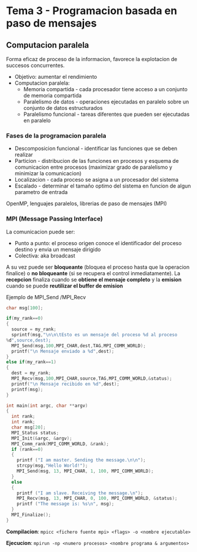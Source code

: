 # Tema 3 - Programacion basada en paso de mensajes

## Computacion paralela

Forma eficaz de proceso de la informacion, favorece la explotacion de
succesos concurrentes.

- Objetivo: aumentar el rendimiento
- Computacion paralela:
  - Memoria compartida - cada procesador tiene acceso a un conjunto de
    memoria compartida
  - Paralelismo de datos - operaciones ejecutadas en paralelo sobre un
    conjunto de datos estructurados
  - Paralelismo funcional - tareas diferentes que pueden ser ejecutadas
    en paralelo

### Fases de la programacion paralela

- Descomposicion funcional - identificar las funciones que se deben
  realizar
- Particion - distribucion de las funciones en procesos y esquema de
  comunicacion entre procesos (maximizar grado de paralelismo y minimizar
  la comunicacion)
- Localizacion - cada proceso se asigna a un procesador del sistema
- Escalado - determinar el tamaño optimo del sistema en funcion de algun
  parametro de entrada

OpenMP, lenguajes paralelos, librerias de paso de mensajes (MPI)

### MPI (Message Passing Interface)

La comunicacion puede ser:

- Punto a punto: el proceso origen conoce el identificador del proceso
  destino y envia un mensaje dirigido
- Colectiva: aka broadcast

A su vez puede ser **bloqueante** (bloquea el proceso hasta que la
operacion finalice) o **no bloqueante** (si se recupera el control
inmediatamente).
La **recepcion** finaliza cuando se **obtiene el mensaje completo** y la
**emision** cuando se puede **reutilizar el buffer de emision**

Ejemplo de MPI_Send /MPI_Recv

```C
char msg[100];

if(my_rank==0)
{
  source = my_rank;
  sprintf(msg,"\n\n\tEsto es un mensaje del proceso %d al proceso
%d",source,dest);
  MPI_Send(msg,100,MPI_CHAR,dest,TAG,MPI_COMM_WORLD);
  printf("\n Mensaje enviado a %d",dest);
}
else if(my_rank==1)
{
  dest = my_rank;
  MPI_Recv(msg,100,MPI_CHAR,source,TAG,MPI_COMM_WORLD,&status);
  printf("\n Mensaje recibido en %d",dest);
  printf(msg);
}
```

```C
int main(int argc, char **argv)
{
  int rank;
  int rank;
  char msg[20];
  MPI_Status status;
  MPI_Init(&argc, &argv);
  MPI_Comm_rank(MPI_COMM_WORLD, &rank);
  if (rank==0)
  {
    printf ("I am master. Sending the message.\n\n");
    strcpy(msg,"Hello World!");
    MPI_Send(msg, 13, MPI_CHAR, 1, 100, MPI_COMM_WORLD);
  }
  else
  {
    printf ("I am slave. Receiving the message.\n");
    MPI_Recv(msg, 13, MPI_CHAR, 0, 100, MPI_COMM_WORLD, &status);
    printf ("The message is: %s\n", msg);
  }
  MPI_Finalize();
}
```

**Compilacion**: `mpicc <fichero fuente mpi> <flags> -o <nombre ejecutable>`

**Ejecucion**: `mpirun -np <numero procesos> <nombre programa & argumentos>`
